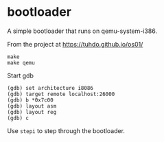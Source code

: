 bootloader
===========

A simple bootloader that runs on qemu-system-i386.

From the project at https://tuhdo.github.io/os01/

    make
    make qemu


Start gdb

    (gdb) set architecture i8086
    (gdb) target remote localhost:26000
    (gdb) b *0x7c00
    (gdb) layout asm
    (gdb) layout reg
    (gdb) c

Use `stepi` to step through the bootloader.
